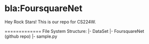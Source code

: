 bla:FoursquareNet
=============
Hey Rock Stars! This is our repo for CS224W. 

=============
File System Structure:
|- DataSet
|- FoursquareNet (github repo)
  |- sample.py
